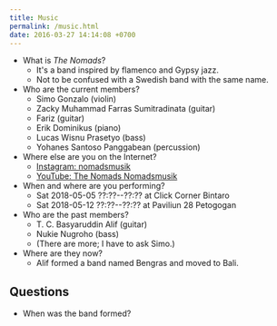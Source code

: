 ```yaml
---
title: Music
permalink: /music.html
date: 2016-03-27 14:14:08 +0700
---
```


- What is *The Nomads*?
    - It's a band inspired by flamenco and Gypsy jazz.
    - Not to be confused with a Swedish band with the same name.
- Who are the current members?
    - Simo Gonzalo (violin)
    - Zacky Muhammad Farras Sumitradinata (guitar)
    - Fariz (guitar)
    - Erik Dominikus (piano)
    - Lucas Wisnu Prasetyo (bass)
    - Yohanes Santoso Panggabean (percussion)
- Where else are you on the Internet?
    - [Instagram: nomadsmusik](https://www.instagram.com/nomadsmusik/)
    - [YouTube: The Nomads Nomadsmusik](https://www.youtube.com/channel/UC3cCX1U0hCPUhFZ01SrwSlA)
- When and where are you performing?
    - Sat 2018-05-05 ??:??--??:?? at Click Corner Bintaro
    - Sat 2018-05-12 ??:??--??:?? at Paviliun 28 Petogogan
- Who are the past members?
    - T. C. Basyaruddin Alif (guitar)
    - Nukie Nugroho (bass)
    - (There are more; I have to ask Simo.)
- Where are they now?
    - Alif formed a band named Bengras and moved to Bali.

## Questions

- When was the band formed?
